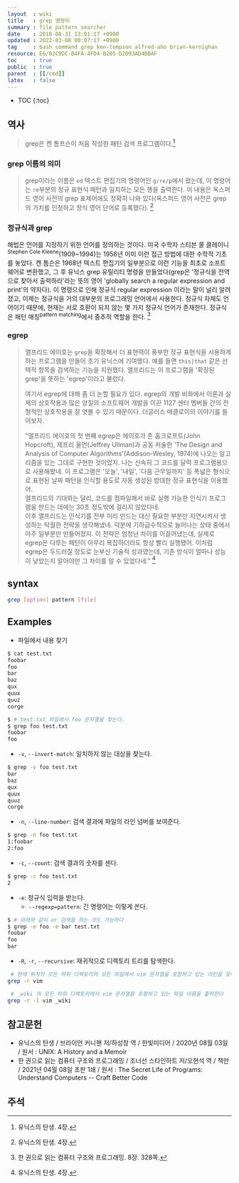 ```yaml
---
layout  : wiki
title   : grep 명령어
summary : file pattern searcher
date    : 2018-08-31 13:01:17 +0900
updated : 2022-03-08 00:07:17 +0900
tag     : bash command grep ken-tompson alfred-aho brian-kernighan
resource: E6/02C9DC-B4FA-4FD4-B205-D2D93AD4BBAF
toc     : true
public  : true
parent  : [[/cmd]]
latex   : false
---
```

* TOC
{:toc}

## 역사

> grep은 켄 톰프슨이 처음 작성한 패턴 검색 프로그램이다.[^KER-4]

### grep 이름의 의미

> grep이라는 이름은 `ed` 텍스트 편집기의 명령어인 `g/re/p`에서 왔는데,
이 명령어는 `re`부분의 정규 표현식 패턴과 일치하는 모든 행을 출력한다.
이 내용은 옥스퍼드 영어 사전의 grep 표제어에도 정확히 나와 있다(옥스퍼드 영어 사전은 grep의 가치를 인정하고 정식 영어 단어로 등록했다).
[^KER-4]

### 정규식과 grep

>
해법은 언어를 지정하기 위한 언어를 정의하는 것이다.
미국 수학자 스티븐 콜 클레이니<sup>Stephen Cole Kleene</sup>(1909~1994)는 1956년 이미 이런 접근 방법에 대한 수학적 기초를 놓았다.
켄 톰슨은 1968년 텍스트 편집기의 일부분으로 이런 기능을 최초로 소프트웨어로 변환했고,
그 후 유닉스 grep 유틸리티 명령을 만들었다(grep은 '정규식을 전역으로 찾아서 출력하라'라는 뜻의 영어 'globally search a regular expression and print'의 약자다).
이 명령으로 인해 정규식 regular expression 이라는 말이 널리 알려졌고, 이제는 정규식을 거의 대부분의 프로그래밍 언어에서 사용한다.
정규식 자체도 언어이기 때문에, 현재는 서로 호환이 되지 않는 몇 가지 정규식 언어가 존재한다.
정규식은 패턴 매칭<sup>pattern matching</sup>에서 중추적 역할을 한다.
[^joh-328]

### egrep

> 앨프리드 에이호는 `grep`을 확장해서 더 표현력이 풍부한 정규 표현식을 사용하게 하는 프로그램을 만들어 초기 유닉스에 기여했다.
예를 들면 `this|that` 같은 선택적 항목을 검색하는 기능을 지원했다.
앨프리드는 이 프로그램을 '확장된 grep'을 뜻하는 'egrep'이라고 불렀다.
>
> 여기서 egrep에 대해 좀 더 논할 필요가 있다.
egrep의 개발 비화에서 이론과 실제의 상호작용과 많은 양질의 소프트웨어 개발을 이끈 1127 센터 멤버들 간의 전형적인 상호작용을 잘 엿볼 수 있기 때문이다.
더글러스 매클로이의 이야기를 들어보자.
>
> "앨프리드 에이호의 첫 번째 egrep은 에이호가 존 홉크로프트(John Hopcroft), 제프리 울먼(Jeffrey Ullman)과 공동 저술한 'The Design and Analysis of Computer Algorithms'(Addison-Wesley, 1974)에 나오는 알고리즘을 있는 그대로 구현한 것이었지.
나는 신속히 그 코드를 달력 프로그램용으로 사용해봤네. 이 프로그램은 '오늘', '내일', '다음 근무일까지' 등 폭넓은 형식으로 표현된 날짜 패턴을 인식할 용도로 자동 생성된 방대한 정규 표현식을 이용했어.  
앨프리드의 기대화는 달리, 코드를 컴파일해서 바로 실행 가능한 인식기 프로그램을 만드는 데에는 30초 정도밖에 걸리지 않았다네.  
이후 앨프리드는 인식기를 전부 미리 만드는 대신 필요한 부분만 지연시켜서 생성하는 탁월한 전략을 생각해냈네.
덕분에 기하급수적으로 늘어나는 상태 중에서 아주 일부분만 만들어졌지.
이 전략은 엄청난 차이를 이끌어냈는데, 실제로 egrep은 다루는 패턴이 아무리 복잡하더라도 항상 빨리 실행됐어.
이처럼 egrep은 두드러질 정도로 눈부신 기술적 성과였는데, 기존 방식이 얼마나 성능이 낮았는지 알아야만 그 차이를 알 수 있었다네."
[^KER-4]

## syntax

```sh
grep [option] pattern [file]
```

## Examples

* 파일에서 내용 찾기

```sh
$ cat test.txt
foobar
foo
bar
baz
qux
quux
quuz
corge

$ # test.txt 파일에서 foo 문자열을 찾는다.
$ grep foo test.txt
foobar
foo
```

* `-v`, `--invert-match`: 일치하지 않는 대상을 찾는다.

```sh
$ grep -v foo test.txt
bar
baz
qux
quux
quuz
corge
```

* `-n`, `--line-number`: 검색 결과에 파일의 라인 넘버를 보여준다.

```sh
$ grep -n foo test.txt 
1:foobar
2:foo
```

* `-c`, `--count`: 검색 결과의 숫자를 센다.

```sh
$ grep -c foo test.txt 
2
```

* `-e`: 정규식 입력을 받는다.
    * `--regexp=pattern`: 긴 명령어는 이렇게 쓴다.

```sh
$ # 아래와 같이 or 검색을 하는 것도 가능하다
$ grep -e foo -e bar test.txt
foobar
foo
bar
```

- `-R`, `-r`, `--recursive`: 재귀적으로 디렉토리 트리를 탐색한다.

```sh
 # 현재 위치의 모든 하위 디렉토리의 모든 파일에서 vim 문자열을 포함하고 있는 라인을 찾아 출력한다
grep -r vim

 # _wiki 의 모든 하위 디렉토리에서 vim 문자열을 포함하고 있는 파일 이름을 출력한다
grep -r -l vim _wiki
```

## 참고문헌

- 유닉스의 탄생 / 브라이언 커니핸 저/하성창 역 / 한빛미디어 / 2020년 08월 03일 / 원서 : UNIX: A History and a Memoir
- 한 권으로 읽는 컴퓨터 구조와 프로그래밍 / 조너선 스타인하트 저/오현석 역 / 책만 / 2021년 04월 08일 초판 1쇄 / 원서 : The Secret Life of Programs: Understand Computers -- Craft Better Code

## 주석

[^KER-4]: 유닉스의 탄생. 4장.
[^joh-328]: 한 권으로 읽는 컴퓨터 구조와 프로그래밍. 8장. 328쪽.

